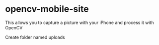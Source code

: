 # opencv-mobile-site
This allows you to capture a picture with your iPhone and process it with OpenCV


Create folder named uploads
